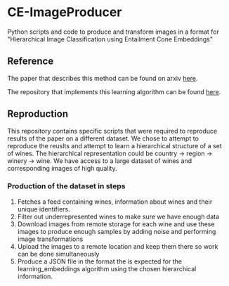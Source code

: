 # CE-ImageProducer
Python scripts and code to produce and transform images in a format for "Hierarchical Image Classification using Entailment Cone Embeddings"

## Reference
The paper that describes this method can be found on arxiv [here](https://arxiv.org/abs/2004.00909). 

The repository that implements this learning algorithm can be found [here](https://github.com/ankitdhall/learning_embeddings). 


## Reproduction

This repository contains specific scripts that were required to reproduce results of the paper on a different dataset. We chose to attempt to reproduce the reuslts and attempt to learn a hierarchical structure of a set of wines. The hierarchical representation could be country -> region -> winery -> wine. We have access to a large dataset of wines and corresponding images of high quality.

### Production of the dataset in steps

1. Fetches a feed containing wines, information about wines and their unique identifiers.
2. Filter out underrepresented wines to make sure we have enough data
3. Download images from remote storage for each wine and use these images to produce enough samples by
adding noise and performing image transformations
4. Upload the images to a remote location and keep them there so work can be done simultaneously
5. Produce a JSON file in the format the is expected for the learning_embeddings algorithm using the chosen
hierarchical information.
